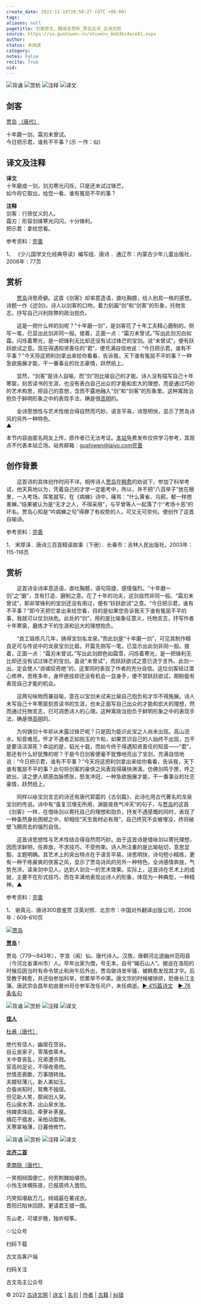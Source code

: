 ```yaml
---
create_date: 2022-11-18T20:50:27 (UTC +08:00)
tags: 
aliases: null
pagetitle: 剑客原文、翻译及赏析_贾岛古诗_古诗文网
source: https://so.gushiwen.cn/shiwenv_6eb36c4ece81.aspx
author: 
status: 未阅读
category: 
notes: False
recite: True
uid: 
---
```


![背诵](https://song.gushiwen.cn/siteimg/bei-pic.png) ![赏析](https://song.gushiwen.cn/siteimg/shang-pic.png) ![注释](https://song.gushiwen.cn/siteimg/zhu-pic.png) ![译文](https://song.gushiwen.cn/siteimg/yi-pic.png)

## 剑客

[贾岛](https://so.gushiwen.cn/authorv_568070f3fde8.aspx) [〔唐代〕](https://so.gushiwen.cn/shiwens/default.aspx?cstr=%e5%94%90%e4%bb%a3)

十年磨一剑，霜刃未曾试。  
今日把示君，谁有不平事？(示 一作：似)

## 译文及注释



**译文**  
十年磨成一剑，剑刃寒光闪烁，只是还未试过锋芒。  
如今将它取出，给您一看，谁有冤屈不平的事？

**注释**  
剑客：行侠仗义的人。  
霜刃：形容剑锋寒光闪闪，十分锋利。  
把示君：拿给您看。

参考资料：[完善](https://so.gushiwen.cn/jiucuo.aspx?u=%e7%bf%bb%e8%af%915857%e3%80%8a%e8%af%91%e6%96%87%e5%8f%8a%e6%b3%a8%e9%87%8a%e3%80%8b)

1、 《少儿国学文化经典导读》编写组．唐诗 ．通辽市：内蒙古少年儿童出版社，2006年：77页

## 赏析



　　[贾岛](https://so.gushiwen.cn/authorv_568070f3fde8.aspx)诗思奇僻。这首《剑客》却率意造语，直吐胸臆，给人别具一格的感觉。诗题一作《述剑》。诗人以剑客的口吻，着力刻画“剑”和“剑客”的形象，托物言志，抒写自己兴利除弊的政治抱负。

　　这是一把什么样的剑呢？“十年磨一剑”，是剑客花了十年工夫精心磨制的。侧写一笔，已显出此剑非同一般。接着，正面一点：“霜刃未曾试。”写出此剑刃白如霜，闪烁着寒光，是一把锋利无比却还没有试过锋芒的宝剑。说“未曾试”，便有跃跃欲试之意。现在得遇知贤善任的“君”，便充满自信地说：“今日把示君，谁有不平事？”今天将这把利剑拿出来给你看看，告诉我，天下谁有冤屈不平的事？一种急欲施展才能，干一番事业的壮志豪情，跃然纸上。

　　显然，“剑客”是诗人自喻，而“剑”则比喻自己的才能。诗人没有描写自己十年寒窗，刻苦读书的生涯，也没有表白自己出众的才能和宏大的理想，而是通过巧妙的艺术构思，把自己的意想，含而不露地融入“剑”和“剑客”的形象里。这种寓政治抱负于鲜明形象之中的表现手法，确是很[高明](https://so.gushiwen.cn/authorv_244b13feafc9.aspx)的。

　　全诗思想性与艺术性绾合得自然而巧妙。语言平易，诗思明快，显示了贾岛诗风的另外一种特色。  
▲

本节内容由匿名网友上传，原作者已无法考证。[本站](https://www.gushiwen.cn/)免费发布仅供学习参考，其观点不代表本站立场。站务邮箱：gushiwen@laiyo.com[完善](https://so.gushiwen.cn/jiucuo.aspx?u=%e8%b5%8f%e6%9e%906697%e3%80%8a%e8%b5%8f%e6%9e%90%e3%80%8b)

## 创作背景



　　这首诗的具体创作时间不详。相传诗人[贾岛](https://so.gushiwen.cn/authorv_568070f3fde8.aspx)在[韩愈](https://so.gushiwen.cn/authorv_1abe13750637.aspx)的劝说下，参加了科举考试，他天真地以为，凭着自己的才学一定能考中，所以，并不把“八百举子”放在眼里，一入考场，挥笔就写，在《病蝉》诗中，痛骂：“什么黄雀、乌鸦，都一样想害蝉。”结果被认为是“无才之人，不得采用”，与平曾等人一起落了个“考场十恶”的坏名。贾岛心知是“吟病蝉之句”得罪了有权势的人，可又无可奈何。便创作了这首自喻诗。

参考资料：[完善](https://so.gushiwen.cn/jiucuo.aspx?u=%e8%b5%8f%e6%9e%9023497%e3%80%8a%e5%88%9b%e4%bd%9c%e8%83%8c%e6%99%af%e3%80%8b)

1、 宋厚泽．唐诗三百首精读故事（下册）．长春市：吉林人民出版社，2003年：115-116页

## 赏析



　　这首诗全诗率意造语，直吐胸臆，语句简捷，感情强烈。“十年磨一剑”之“磨”，含有打造、磨制之意。花了十年的功夫，这剑自然非同一般。“霜刃未曾试”，即非常锋利的宝剑还没有用过，便有“跃跃欲试”之意。“今日把示君，谁有不平事？”即今天把它拿出来给您看，目的是如果您告诉我天下谁有冤屈不平的事，我就可以仗剑扶危。此处的“剑”，用的是比喻象征意义，托物言志，抒写作者十年寒窗，磨炼才干的生涯和远大的理想抱负。

　　“良工锻炼凡几年，铸得宝剑名龙泉。”而此剑是“十年磨一剑”，可见其制作精良足可与传说中的龙泉宝剑比肩。开篇先侧写一笔，已显示出此剑非同一般。接着，正面一点：“霜刃未曾试。”写出此剑颜色如霜雪，闪烁着寒光，是一把锋利无比却还没有试过锋芒的宝剑。虽说“未曾试”，而跃跃欲试之意已流于言外。此剑一出，定会使人“咨嗟叹奇绝”的，这里同时表现了作者的充分自信。这位剑客经过潜心修养，苦练多年，身怀绝技却还没有机会一显身手，便不禁跃跃欲试，期盼能有表现自己才能的机会。

　　这两句咏物而兼自喻，意在以宝剑未试来比喻自己抱负和才华不得施展。诗人未写自己十年寒窗刻苦读书的生涯，也未正面写自己出众的才能和宏大的理想，然而通过托物言志，已可洞悉诗人的心理。这种寓政治抱负于鲜明形象之中的表现手法，确是很[高明](https://so.gushiwen.cn/authorv_244b13feafc9.aspx)的。

　　为何铸剑十年却从未露过锋芒呢？只是因为能识此宝之人尚未出现。高山流水，知音难觅。怀才不遇者正如抱玉的卞和，如果赏识自己的人始终不出现，岂不是要活活哭死？幸运的是，韬光十载，而如今终于得遇知贤善任的知音——“君”，那还有什么好犹豫的呢？于是今日剑客便毫不犹豫地亮出了宝剑，充满自信地说：“今日把示君，谁有不平事？”今天将这把利剑拿出来给你看看，告诉我，天下谁有冤屈不平的事？此句将剑客的豪侠之风表现得痛快淋漓，仿佛剑鸣于匣，呼之欲出，读之使人顿感血脉偾张，怒发冲冠，一种急欲施展才能，干一番事业的壮志豪情，跃然纸上。

　　同样以咏宝剑言志的诗还有唐代郭震的《古剑篇》，此诗化用古代著名的龙泉宝剑的传说。诗中有“虽复沉埋无所用，渊能夜夜气冲天”的句子，与[贾岛](https://so.gushiwen.cn/authorv_568070f3fde8.aspx)的这首《剑客》一样，在借咏剑以寄托自己的理想和抱负，抒发不遇感慨的同时，表现了一种虽然身处困顿之中，却相信“天生我材必有用”，自己终究不会被埋没，终将破壁飞腾而去的强烈自信。

　　这首诗思想性与艺术性结合得自然而巧妙。由于这首诗是借咏剑以寄托理想，因而求鲜明，任奔放，不求技巧，不受拘束。诗人所注重的是比喻贴切，意思显豁，主题明确。其艺术上的突出特点在于语言平易，诗思明快，诗句短小精练，更有一种干练豪爽的侠客之风，显示了贾岛诗风的另外一种特色。全诗感情奔放，气势充沛，读来剑中见人，达到人剑合一的艺术效果。实际上，这首诗在艺术上的成就，主要不在形式技巧，而在丰满地表现出诗人的形象，体现为一种典型，一种精神。▲

参考资料：[完善](https://so.gushiwen.cn/jiucuo.aspx?u=%e8%b5%8f%e6%9e%9023498%e3%80%8a%e8%b5%8f%e6%9e%90%e3%80%8b)

1、 谢真元．唐诗300首鉴赏 汉英对照．北京市：中国对外翻译出版公司，2006年：609-610页

[![贾岛](https://song.gushiwen.cn/authorImg/jiadao.jpg)](https://so.gushiwen.cn/authorv_568070f3fde8.aspx)

[**贾岛**](https://so.gushiwen.cn/authorv_568070f3fde8.aspx) !

贾岛（779～843年），字浪（阆）仙，唐代诗人。汉族，唐朝河北道幽州范阳县（今河北省涿州市）人。早年出家为僧，号无本。自号“碣石山人”。据说在洛阳的时候后因当时有命令禁止和尚午后外出，贾岛做诗发牢骚，被韩愈发现其才华。后受教于韩愈，并还俗参加科举，但累举不中第。唐文宗的时候被排挤，贬做长江主簿。唐武宗会昌年初由普州司仓参军改任司户，未任病逝。[► 415篇诗文](https://so.gushiwen.cn/shiwens/default.aspx?astr=%e8%b4%be%e5%b2%9b)　[► 76条名句](https://so.gushiwen.cn/mingjus/default.aspx?astr=%e8%b4%be%e5%b2%9b)

![背诵](https://song.gushiwen.cn/siteimg/bei-pic.png) ![赏析](https://song.gushiwen.cn/siteimg/shang-pic.png) ![注释](https://song.gushiwen.cn/siteimg/zhu-pic.png) ![译文](https://song.gushiwen.cn/siteimg/yi-pic.png)

[**佳人**](https://so.gushiwen.cn/shiwenv_33daedbc42a1.aspx)

[杜甫](https://so.gushiwen.cn/authorv.aspx?name=%e6%9d%9c%e7%94%ab)[〔唐代〕](https://so.gushiwen.cn/shiwens/default.aspx?cstr=%e5%94%90%e4%bb%a3)

绝代有佳人，幽居在空谷。  
自云良家子，零落依草木。  
关中昔丧乱，兄弟遭杀戮。  
官高何足论，不得收骨肉。  
世情恶衰歇，万事随转烛。  
夫婿轻薄儿，新人美如玉。  
合昏尚知时，鸳鸯不独宿。  
但见新人笑，那闻旧人哭。  
在山泉水清，出山泉水浊。  
侍婢卖珠回，牵萝补茅屋。  
摘花不插发，采柏动盈掬。  
天寒翠袖薄，日暮倚修竹。

![背诵](https://song.gushiwen.cn/siteimg/bei-pic.png) ![赏析](https://song.gushiwen.cn/siteimg/shang-pic.png) ![注释](https://song.gushiwen.cn/siteimg/zhu-pic.png) ![译文](https://song.gushiwen.cn/siteimg/yi-pic.png)

[**北齐二首**](https://so.gushiwen.cn/shiwenv_0f8c8d647ae5.aspx)

[李商隐](https://so.gushiwen.cn/authorv.aspx?name=%e6%9d%8e%e5%95%86%e9%9a%90)[〔唐代〕](https://so.gushiwen.cn/shiwens/default.aspx?cstr=%e5%94%90%e4%bb%a3)

一笑相倾国便亡，何劳荆棘始堪伤。  
小怜玉体横陈夜，已报周师入晋阳。

巧笑知堪敌万几，倾城最在著戎衣。  
晋阳已陷休回顾，更请君王猎一围。



东山老，可堪岁晚，独听桓筝。

⇦公众号



扫码下载

古文岛客户端



扫码关注

古文岛主公众号

© 2022 [古诗文网](https://www.gushiwen.cn/) | [诗文](https://so.gushiwen.cn/shiwens/) | [名句](https://so.gushiwen.cn/mingjus/) | [作者](https://so.gushiwen.cn/authors/) | [古籍](https://so.gushiwen.cn/guwen/) | [纠错](https://so.gushiwen.cn/jiucuo.aspx?u=)
